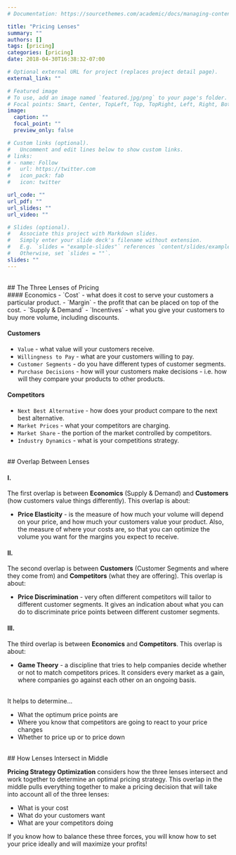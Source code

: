 ```yaml
---
# Documentation: https://sourcethemes.com/academic/docs/managing-content/

title: "Pricing Lenses"
summary: ""
authors: []
tags: [pricing]
categories: [pricing]
date: 2018-04-30T16:38:32-07:00

# Optional external URL for project (replaces project detail page).
external_link: ""

# Featured image
# To use, add an image named `featured.jpg/png` to your page's folder.
# Focal points: Smart, Center, TopLeft, Top, TopRight, Left, Right, BottomLeft, Bottom, BottomRight.
image:
  caption: ""
  focal_point: ""
  preview_only: false

# Custom links (optional).
#   Uncomment and edit lines below to show custom links.
# links:
# - name: Follow
#   url: https://twitter.com
#   icon_pack: fab
#   icon: twitter

url_code: ""
url_pdf: ""
url_slides: ""
url_video: ""

# Slides (optional).
#   Associate this project with Markdown slides.
#   Simply enter your slide deck's filename without extension.
#   E.g. `slides = "example-slides"` references `content/slides/example-slides.md`.
#   Otherwise, set `slides = ""`.
slides: ""
---
```


<!--more-->

<br>
## The Three Lenses of Pricing 

<br>
#### Economics
  - `Cost` - what does it cost to serve your customers a particular product.
  - `Margin` - the profit that can be placed on top of the cost.
  - `Supply & Demand`
  - `Incentives` - what you give your customers to buy more volume, including discounts.  

#### Customers
  - `Value` - what value will your customers receive.
  - `Willingness to Pay` - what are your customers willing to pay.
  - `Customer Segments` - do you have different types of customer segments.
  - `Purchase Decisions` - how will your customers make decisions - i.e. how will they compare your products to other products.  

#### Competitors
  - `Next Best Alternative` - how does your product compare to the next best alternative.
  - `Market Prices` - what your competitors are charging.
  - `Market Share` - the portion of the market controlled by competitors.
  - `Industry Dynamics` - what is your competitions strategy.

<br>
## Overlap Between Lenses

#### I.
The first overlap is between **Economics** (Supply & Demand) and **Customers** (how customers value things differently). This overlap is about:  

- **Price Elasticity** - is the measure of how much your volume will depend on your price, and how much your customers value your product. Also, the measure of where your costs are, so that you can optimize the volume you want for the margins you expect to receive.

#### II.
The second overlap is between **Customers** (Customer Segments and where they come from) and **Competitors** (what they are offering). This overlap is about:  

- **Price Discrimination** - very often different competitors will tailor to different customer segments. It gives an indication about what you can do to discriminate price points between different customer segments.

#### III.
The third overlap is between **Economics** and **Competitors**. This overlap is about:  

- **Game Theory** - a discipline that tries to help companies decide whether or not to match competitors prices. It considers every market as a gain, where companies go against each other on an ongoing basis. 

<br>
It helps to determine...  

- What the optimum price points are
- Where you know that competitors are going to react to your price changes
- Whether to price up or to price down

<br>
## How Lenses Intersect in Middle

**Pricing Strategy Optimization** considers how the three lenses intersect and work together to determine an optimal pricing strategy. This overlap in the middle pulls everything together to make a pricing decision that will take into account all of the three lenses:  

- What is your cost  
- What do your customers want  
- What are your competitors doing  

If you know how to balance these three forces, you will know how to set your price ideally and will maximize your profits!

